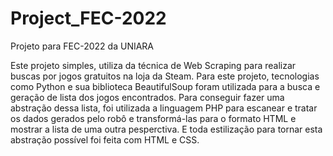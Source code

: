 # Project_FEC-2022
Projeto para FEC-2022 da UNIARA

Este projeto simples, utiliza da técnica de Web Scraping para realizar buscas por jogos gratuitos na loja da Steam. 
Para este projeto, tecnologias como Python e sua biblioteca BeautifulSoup foram utilizada para a busca e geração de lista dos jogos encontrados.
Para conseguir fazer uma abstração dessa lista, foi utilizada a linguagem PHP para escanear e tratar os dados gerados pelo robô e transformá-las 
para o formato HTML e mostrar a lista de uma outra pesperctiva.
E toda estilização para tornar esta abstração possível foi feita com HTML e CSS.
